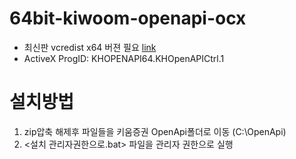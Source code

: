 # 64bit-kiwoom-openapi-ocx

* 최신판 vcredist x64 버젼 필요 [link](https://docs.microsoft.com/ko-kr/cpp/windows/latest-supported-vc-redist?view=msvc-170)
* ActiveX ProgID: KHOPENAPI64.KHOpenAPICtrl.1

# 설치방법
1. zip압축 해제후 파일들을 키움증권 OpenApi폴더로 이동 (C:\OpenApi)
2. <설치 관리자권한으로.bat> 파일을 관리자 권한으로 실행



